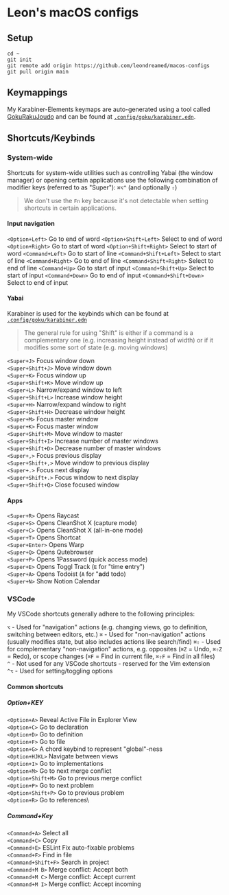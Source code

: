 # Leon's macOS configs

## Setup

```shell
cd ~
git init
git remote add origin https://github.com/leondreamed/macos-configs
git pull origin main
```

## Keymappings

My Karabiner-Elements keymaps are auto-generated using a tool called [GokuRakuJoudo](https://github.com/yqrashawn/GokuRakuJoudo) and can be found at [`.config/goku/karabiner.edn`](./.config/goku/karabiner.edn).

## Shortcuts/Keybinds

### System-wide

Shortcuts for system-wide utilities such as controlling Yabai (the window manager) or opening certain applications use the following combination of modifier keys (referred to as "Super"): `⌘⌥^` (and optionally `⇧`)

> We don't use the `Fn` key because it's not detectable when setting shortcuts in certain applications.

#### Input navigation

`<Option+Left>` Go to end of word
`<Option+Shift+Left>` Select to end of word
`<Option+Right>` Go to start of word
`<Option+Shift+Right>` Select to start of word
`<Command+Left>` Go to start of line
`<Command+Shift+Left>` Select to start of line
`<Command+Right>` Go to end of line
`<Command+Shift+Right>` Select to end of line
`<Command+Up>` Go to start of input
`<Command+Shift+Up>` Select to start of input
`<Command+Down>` Go to end of input
`<Command+Shift+Down>` Select to end of input

#### Yabai

Karabiner is used for the keybinds which can be found at [`.config/goku/karabiner.edn`](./.config/goku/karabiner.edn)

> The general rule for using "Shift" is either if a command is a complementary one (e.g. increasing height instead of width) or if it modifies some sort of state (e.g. moving windows)

`<Super+J>` Focus window down\
`<Super+Shift+J>` Move window down\
`<Super+K>` Focus window up\
`<Super+Shift+K>` Move window up\
`<Super+L>` Narrow/expand window to left\
`<Super+Shift+L>` Increase window height\
`<Super+H>` Narrow/expand window to right\
`<Super+Shift+H>` Decrease window height\
`<Super+M>` Focus master window\
`<Super+K>` Focus master window\
`<Super+Shift+M>` Move window to master\
`<Super+Shift+I>` Increase number of master windows\
`<Super+Shift+D>` Decrease number of master windows\
`<Super+,>` Focus previous display\
`<Super+Shift+,>` Move window to previous display\
`<Super+.>` Focus next display\
`<Super+Shift+.>` Focus window to next display\
`<Super+Shift+Q>` Close focused window

#### Apps

`<Super+R>` Opens Raycast\
`<Super+S>` Opens CleanShot X (capture mode)\
`<Super+C>` Opens CleanShot X (all-in-one mode)\
`<Super+T>` Opens Shortcat\
`<Super+Enter>` Opens Warp\
`<Super+Q>` Opens Qutebrowser\
`<Super+P>` Opens 1Password (quick access mode)\
`<Super+E>` Opens Toggl Track (`E` for "time **e**ntry")\
`<Super+A>` Opens Todoist (`A` for "**a**dd todo)\
`<Super+N>` Show Notion Calendar

### VSCode

My VSCode shortcuts generally adhere to the following principles:

`⌥` - Used for "navigation" actions (e.g. changing views, go to definition, switching between editors, etc.)
`⌘` - Used for "non-navigation" actions (usually modifies state, but also includes actions like search/find)
`⌘⇧` - Used for complementary "non-navigation" actions, e.g. opposites (`⌘Z` = Undo, `⌘⇧Z` = Redo), or scope changes (`⌘F` = Find in current file, `⌘⇧F` = Find in all files)\
`^` - Not used for any VSCode shortcuts - reserved for the Vim extension\
`^⌥` - Used for setting/toggling options

#### Common shortcuts

##### Option+KEY

`<Option+A>` Reveal Active File in Explorer View\
`<Option+C>` Go to declaration\
`<Option+D>` Go to definition\
`<Option+F>` Go to file\
`<Option+G>` A chord keybind to represent "global"-ness\
`<Option+HJKL>` Navigate between views\
`<Option+I>` Go to implementations\
`<Option+M>` Go to next merge conflict\
`<Option+Shift+M>` Go to previous merge conflict\
`<Option+P>` Go to next problem\
`<Option+Shift+P>` Go to previous problem\
`<Option+R>` Go to references\

##### Command+Key

`<Command+A>` Select all\
`<Command+C>` Copy\
`<Command+E>` ESLint Fix auto-fixable problems\
`<Command+F>` Find in file\
`<Command+Shift+F>` Search in project\
`<Command+M B>` Merge conflict: Accept both\
`<Command+M C>` Merge conflict: Accept current\
`<Command+M I>` Merge conflict: Accept incoming

